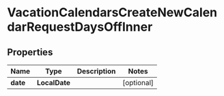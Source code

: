 

# VacationCalendarsCreateNewCalendarRequestDaysOffInner


## Properties

| Name | Type | Description | Notes |
|------------ | ------------- | ------------- | -------------|
|**date** | **LocalDate** |  |  [optional] |



